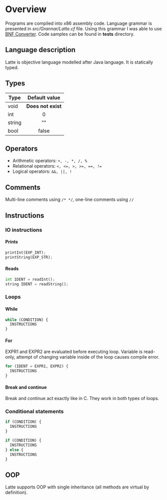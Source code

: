 # Overview
Programs are compiled into x86 assembly code.
Language grammar is presented in *src/Grannar/Latte.cf* file. Using this grammar I was able to use [BNF Converter](https://bnfc.digitalgrammars.com/). Code samples can be found in **tests** directory.
## Language description
Latte is objective language modelled after Java language. It is statically typed.
## Types
| **Type** | **Default value**  |
|----------|:------------------:|
| void     | **Does not exist** |
| int      | 0                  |
| string   | ""                 |
| bool     | false              |

## Operators
- Arithmetic operators: `+, -, *, /, %`
- Relational operators: `<, <=, >, >=, ==, !=`
- Logical operators: `&&, ||, !`

## Comments
Multi-line comments using `/* */`, one-line comments using `//`

## Instructions
### IO instructions
#### Prints
```python
printInt(EXP_INT);
printString(EXP_STR);
```
#### Reads
```python
int IDENT = readInt();
string IDENT = readString();
```
### Loops
#### While
```python
while (CONDITION) {
  INSTRUCTIONS
}
```
#### For
EXPR1 and EXPR2 are evaluated before executing loop. Variable is read-only, attempt of changing variable inside of the loop causes compile error.
```python
for (IDENT = EXPR1, EXPR2) {
  INSTRUCTIONS
}
```
#### Break and continue
Break and continue act exactly like in C. They work in both types of loops.

### Conditional statements
```python
if (CONDITION) {
  INSTRUCTIONS
}

if (CONDITION) {
  INSTRUCTIONS
} else {
  INSTRUCTIONS
}
```
## OOP
Latte supports OOP with single inheritance (all methods are virtual by definition).